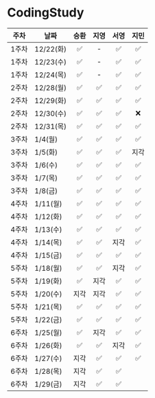 # CodingStudy


|주차|날짜|승환|지영|서영|지민|
|--------|--------|:-------:|:-------:|:-------:|:-------:|
|1주차|12/22(화)|✅|-|✅|✅|
|1주차|12/23(수)|✅|-|✅|✅|
|1주차|12/24(목)|✅|-|✅|✅|
|2주차|12/28(월)|✅|✅|✅|✅|
|2주차|12/29(화)|✅|✅|✅|✅|
|2주차|12/30(수)|✅|✅|✅|❌|
|2주차|12/31(목)|✅|✅|✅|✅|
|3주차|1/4(월)|✅|✅|✅|✅|
|3주차|1/5(화)|✅|✅|✅|지각|
|3주차|1/6(수)|✅|✅|✅|✅|
|3주차|1/7(목)|✅|✅|✅|✅|
|3주차|1/8(금)|✅|✅|✅|✅|
|4주차|1/11(월)|✅|✅|✅|✅|
|4주차|1/12(화)|✅|✅|✅|✅|
|4주차|1/13(수)|✅|✅|✅|✅|
|4주차|1/14(목)|✅|✅|지각|✅|
|4주차|1/15(금)|✅|✅|✅|✅|
|5주차|1/18(월)|✅|✅|지각|✅|
|5주차|1/19(화)|✅|지각|✅|✅|
|5주차|1/20(수)|지각|지각|✅|✅|
|5주차|1/21(목)|✅|✅|✅|✅|
|5주차|1/22(금)|✅|✅|✅|✅|
|6주차|1/25(월)|✅|지각|✅|✅|
|6주차|1/26(화)|✅|✅|지각|✅|
|6주차|1/27(수)|지각|✅|✅|✅|
|6주차|1/28(목)|지각|✅|✅||
|6주차|1/29(금)|지각|✅|✅||
